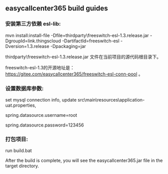 ## easycallcenter365 build guides

### 安装第三方依赖 esl-lib:  

   mvn install:install-file -Dfile=thirdparty\freeswitch-esl-1.3.release.jar -DgroupId=link.thingscloud -DartifactId=freeswitch-esl  -Dversion=1.3.release  -Dpackaging=jar
   
   thirdparty\freeswitch-esl-1.3.release.jar 文件在当前项目的源代码根目录下。
   
   freeswitch-esl-1.3的开源地址是： https://gitee.com/easycallcenter365/freeswitch-esl-conn-pool 。
   
### 设置数据库参数:
 
   set mysql connection info, update src\main\resources\application-uat.properties,
   
   spring.datasource.username=root
   
   spring.datasource.password=123456


### 打包项目:

   run build.bat
   
   After the build is complete, you will see the easycallcenter365.jar file in the target directory.
   